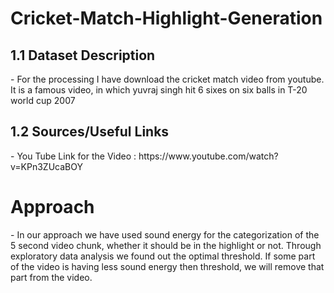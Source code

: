 # Cricket-Match-Highlight-Generation
<h2> 1.1 Dataset Description </h2>
- For the processing I have download the cricket match video from youtube. It is a famous video, in which yuvraj singh hit 6 sixes on six balls in T-20 world cup 2007
<h2> 1.2 Sources/Useful Links</h2>
- You Tube Link for the Video : https://www.youtube.com/watch?v=KPn3ZUcaBOY
<h1>Approach</h1>
- In our approach we have used sound energy for the categorization of the 5 second video chunk, whether it should be in the highlight or not. Through exploratory data analysis we found out the optimal threshold. If some part of the video is having less sound energy then threshold, we will remove that part from the video. 
